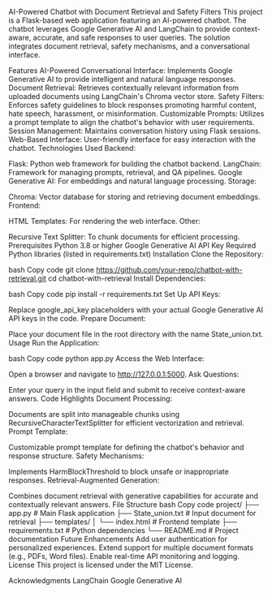 AI-Powered Chatbot with Document Retrieval and Safety Filters
This project is a Flask-based web application featuring an AI-powered chatbot. The chatbot leverages Google Generative AI and LangChain to provide context-aware, accurate, and safe responses to user queries. The solution integrates document retrieval, safety mechanisms, and a conversational interface.

Features
AI-Powered Conversational Interface: Implements Google Generative AI to provide intelligent and natural language responses.
Document Retrieval: Retrieves contextually relevant information from uploaded documents using LangChain's Chroma vector store.
Safety Filters: Enforces safety guidelines to block responses promoting harmful content, hate speech, harassment, or misinformation.
Customizable Prompts: Utilizes a prompt template to align the chatbot's behavior with user requirements.
Session Management: Maintains conversation history using Flask sessions.
Web-Based Interface: User-friendly interface for easy interaction with the chatbot.
Technologies Used
Backend:

Flask: Python web framework for building the chatbot backend.
LangChain: Framework for managing prompts, retrieval, and QA pipelines.
Google Generative AI: For embeddings and natural language processing.
Storage:

Chroma: Vector database for storing and retrieving document embeddings.
Frontend:

HTML Templates: For rendering the web interface.
Other:

Recursive Text Splitter: To chunk documents for efficient processing.
Prerequisites
Python 3.8 or higher
Google Generative AI API Key
Required Python libraries (listed in requirements.txt)
Installation
Clone the Repository:

bash
Copy code
git clone https://github.com/your-repo/chatbot-with-retrieval.git
cd chatbot-with-retrieval
Install Dependencies:

bash
Copy code
pip install -r requirements.txt
Set Up API Keys:

Replace google_api_key placeholders with your actual Google Generative AI API keys in the code.
Prepare Document:

Place your document file in the root directory with the name State_union.txt.
Usage
Run the Application:

bash
Copy code
python app.py
Access the Web Interface:

Open a browser and navigate to http://127.0.0.1:5000.
Ask Questions:

Enter your query in the input field and submit to receive context-aware answers.
Code Highlights
Document Processing:

Documents are split into manageable chunks using RecursiveCharacterTextSplitter for efficient vectorization and retrieval.
Prompt Template:

Customizable prompt template for defining the chatbot's behavior and response structure.
Safety Mechanisms:

Implements HarmBlockThreshold to block unsafe or inappropriate responses.
Retrieval-Augmented Generation:

Combines document retrieval with generative capabilities for accurate and contextually relevant answers.
File Structure
bash
Copy code
project/
├── app.py                # Main Flask application
├── State_union.txt       # Input document for retrieval
├── templates/
│   └── index.html        # Frontend template
├── requirements.txt      # Python dependencies
└── README.md             # Project documentation
Future Enhancements
Add user authentication for personalized experiences.
Extend support for multiple document formats (e.g., PDFs, Word files).
Enable real-time API monitoring and logging.
License
This project is licensed under the MIT License.

Acknowledgments
LangChain
Google Generative AI
